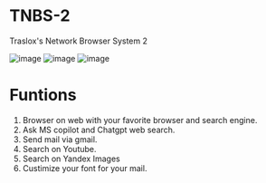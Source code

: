 # TNBS-2
Traslox's Network Browser System 2

![image](https://github.com/user-attachments/assets/6ba0a839-8def-4876-a987-41f705e4ff50)
![image](https://github.com/user-attachments/assets/aa86c874-ae83-48ce-a463-0adf33b85146) ![image](https://github.com/user-attachments/assets/f7945f50-4d7f-49a4-98e2-390714798544)

# Funtions

1. Browser on web with your favorite browser and search engine.
2. Ask MS copilot and Chatgpt web search.
3. Send mail via gmail.
4. Search on Youtube.
5. Search on Yandex Images
6. Custimize your font for your mail.
